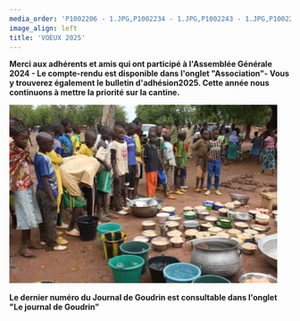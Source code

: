 ```yaml
---
media_order: 'P1002206 - 1.JPG,P1002234 - 1.JPG,P1002243 - 1.JPG,P1002252 - 1.JPG,Colette 3.JPG,2022-12-17-10-16-12.jpg,DSCN0285 - Copie.JPG,DSCN0277.JPG,2022-12-17-10-20-18 6.jpg,Départ d''un groupe.JPG,2024-12-15 à 20.49.32 3.jpg,VOEUX KOULENGA 2025 site.jpg,1 Bulletin adhésion 2025.png,Cantine mai 2024.jpg'
image_align: left
title: 'VOEUX 2025'
---
```



**Merci aux adhérents et amis qui ont participé à l'Assemblée Générale 2024 - Le compte-rendu est disponible dans l'onglet "Association"-
Vous y trouverez également le bulletin d'adhésion2025.
Cette année nous continuons à mettre la priorité sur la cantine.**

![Cantine%20mai%202024](Cantine%20mai%202024.jpg "Cantine%20mai%202024")

**Le dernier numéro du Journal de Goudrin est consultable dans l'onglet  "Le journal de Goudrin"**



